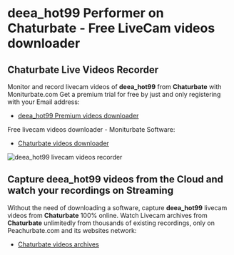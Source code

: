 # deea_hot99 Performer on Chaturbate - Free LiveCam videos downloader

## Chaturbate Live Videos Recorder

Monitor and record livecam videos of **deea_hot99** from **Chaturbate** with Moniturbate.com
Get a premium trial for free by just and only registering with your Email address:
* [deea_hot99 Premium videos downloader](https://moniturbate.com/request-demo-licence-key.html)

Free livecam videos downloader - Moniturbate Software:
* [Chaturbate videos downloader](https://moniturbate.com/moniturbate-download-software.html)

![deea_hot99 livecam videos recorder](https://peachurnet.com/templates/moniturbate-software.png)


## Capture deea_hot99 videos from the Cloud and watch your recordings on Streaming

Without the need of downloading a software, capture **deea_hot99** livecam videos from **Chaturbate** 100% online.
Watch Livecam archives from **Chaturbate** unlimitedly from thousands of existing recordings, only on Peachurbate.com and its websites network:
* [Chaturbate videos archives](https://peachurnet.com/)